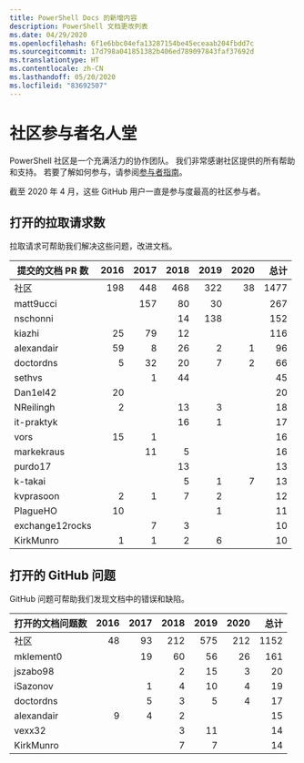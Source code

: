 ```yaml
---
title: PowerShell Docs 的新增内容
description: PowerShell 文档更改列表
ms.date: 04/29/2020
ms.openlocfilehash: 6f1e6bbc04efa13287154be45eceaab204fbdd7c
ms.sourcegitcommit: 17d798a041851382b406ed789097843faf37692d
ms.translationtype: HT
ms.contentlocale: zh-CN
ms.lasthandoff: 05/20/2020
ms.locfileid: "83692507"
---
```

# <a name="community-contributor-hall-of-fame"></a>社区参与者名人堂

PowerShell 社区是一个充满活力的协作团队。 我们非常感谢社区提供的所有帮助和支持。 若要了解如何参与，请参阅[参与者指南][contrib]。

截至 2020 年 4 月，这些 GitHub 用户一直是参与度最高的社区参与者。

## <a name="pull-requests-opened"></a>打开的拉取请求数

拉取请求可帮助我们解决这些问题，改进文档。

| 提交的文档 PR 数 | 2016 | 2017 | 2018 | 2019 | 2020 | 总计 |
| ------------------ | ---: | ---: | ---: | ---: | ---: | ----------: |
| 社区          |  198 |  448 |  468 |  322 |   38 |        1477 |
| matt9ucci          |      |  157 |   80 |   30 |      |         267 |
| nschonni           |      |      |   14 |  138 |      |         152 |
| kiazhi             |   25 |   79 |   12 |      |      |         116 |
| alexandair         |   59 |    8 |   26 |    2 |    1 |          96 |
| doctordns          |    5 |   32 |   20 |    7 |    2 |          66 |
| sethvs             |      |    1 |   44 |      |      |          45 |
| Dan1el42           |   20 |      |      |      |      |          20 |
| NReilingh          |    2 |      |   13 |    3 |      |          18 |
| it-praktyk         |      |      |   16 |    1 |      |          17 |
| vors               |   15 |    1 |      |      |      |          16 |
| markekraus         |      |   11 |    5 |      |      |          16 |
| purdo17            |      |      |   13 |      |      |          13 |
| k-takai            |      |      |    5 |    1 |    7 |          13 |
| kvprasoon          |    2 |    1 |    7 |    2 |      |          12 |
| PlagueHO           |   10 |      |      |    1 |      |          11 |
| exchange12rocks    |      |    7 |    3 |      |      |          10 |
| KirkMunro          |    1 |    1 |    2 |    6 |      |          10 |

## <a name="github-issues-opened"></a>打开的 GitHub 问题

GitHub 问题可帮助我们发现文档中的错误和缺陷。

| 打开的文档问题数 | 2016 | 2017 | 2018 | 2019 | 2020 | 总计 |
| ------------------ | ---: | ---: | ---: | ---: | ---: | ----------: |
| 社区          |   48 |   93 |  212 |  575 |  212 |        1152 |
| mklement0          |      |   19 |   60 |   56 |   26 |         161 |
| jszabo98           |      |      |    2 |   15 |    3 |          20 |
| iSazonov           |      |    1 |    4 |   10 |    4 |          19 |
| doctordns          |      |    5 |    3 |    5 |    4 |          17 |
| alexandair         |    9 |    4 |    2 |      |      |          15 |
| vexx32             |      |      |    3 |   11 |      |          14 |
| KirkMunro          |      |      |    7 |    7 |      |          14 |

<!-- Link references -->
[contrib]: contributing/overview.md
